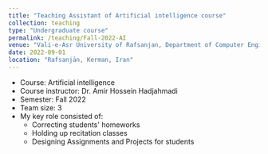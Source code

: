 ```yaml
---
title: "Teaching Assistant of Artificial intelligence course"
collection: teaching
type: "Undergraduate course"
permalink: /teaching/Fall-2022-AI
venue: "Vali-e-Asr University of Rafsanjan, Department of Computer Engineering"
date: 2022-09-01
location: "Rafsanjān, Kerman, Iran"
---
```


- Course: Artificial intelligence
- Course instructor: Dr. Amir Hossein Hadjahmadi
- Semester: Fall 2022
- Team size: 3
- My key role consisted of:
  - Correcting students' homeworks
  - Holding up recitation classes
  - Designing Assignments and Projects for students

